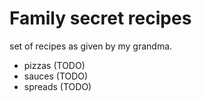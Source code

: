 # Family secret recipes

set of recipes as given by my grandma.

- pizzas (TODO)
- sauces (TODO)
- spreads (TODO)